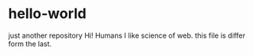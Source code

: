 # hello-world
just another repository
Hi! Humans
I like science of web.
this file is differ form the last.
